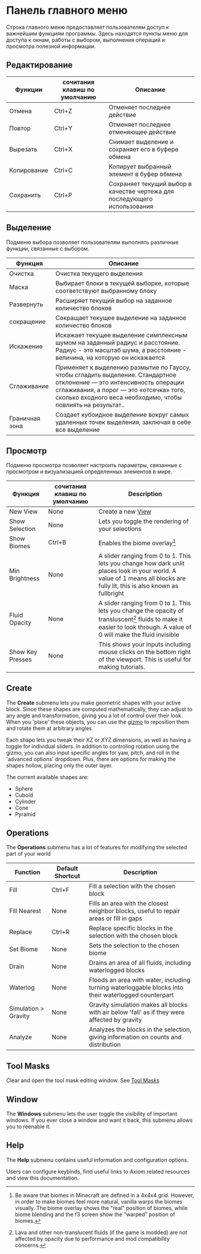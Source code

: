 # Панель главного меню
Строка главного меню предоставляет пользователям доступ к важнейшим функциям программы. Здесь находятся пункты меню для доступа к окнам, работы с выбором, выполнения операций и просмотра полезной информации.

## Редактирование
    
| Функции        | сочитания клавиш по умолчанию | Описание                                              |
|----------------|------------------|----------------------------------------------------------|
| Отмена         | Ctrl+Z           | Отменяет последнее действие                              |
| Повтор         | Ctrl+Y           | Отменяет последнее отменяющее действие                   |
| Вырезать       | Ctrl+X           | Снимает выделение и сохраняет его в буфере обмена        |
| Копирование    | Ctrl+C           | Копирует выбранный элемент в буфер обмена                |
| Сохранить      | Ctrl+P           | Сохраняет текущий выбор в качестве чертежа для последующего использования |

## Выделение
    
Подменю выбора позволяет пользователям выполнять различные функции, связанные с выбором.
    
| Функция  | Описание                     |
|----------|------------------------------|
| Очистка  | Очистка текущего выделения   |
| Маска    | Выбирает блоки в текущей выборке, которые соответствуют выбранному блоку |
| Развернуть | Расширяет текущий выбор на заданное количество блоков |
| сокращение | Сокращает текущее выделение на заданное количество блоков |
| Искажение  | Искажает текущее выделение симплексным шумом на заданный радиус и расстояние. Радиус - это масштаб шума, а расстояние - величина, на которую он искажается |
| Сглаживание | Применяет к выделению размытие по Гауссу, чтобы сгладить выделение. Стандартное отклонение — это интенсивность операции сглаживания, а порог — это «отсечка» того, сколько входного веса необходимо, чтобы повлиять на результат.. |
| Граничная зона | Создает кубоидное выделение вокруг самых удаленных точек выделения, заключая в себе все выделение |

## Просмотр

Подменю просмотра позволяет настроить параметры, связанные с просмотром и визуализацией определенных элементов в мире.

| Функция        | сочитания клавиш по умолчанию | Description |
|----------------|------------------|-------------|
| New View       | None             | Create a new [View](views.html) |
| Show Selection | None             | Lets you toggle the rendering of your selections |
| Show Biomes    | Ctrl+B           | Enables the biome overlay[^note1] |
| Min Brightness | None             | A slider ranging from 0 to 1. This lets you change how dark unlit places look in your world. A value of 1 means all blocks are fully lit, this is also known as fullbright 
| Fluid Opacity  | None             | A slider ranging from 0 to 1. This lets you change the opacity of transluscent[^note2] fluids to make it easier to look through. A value of 0 will make the fluid invisible |
| Show Key Presses| None            | This shows your inputs including mouse clicks on the bottom right of the viewport. This is useful for making tutorials. |

[^note1]: Be aware that biomes in Minecraft are defined in a 4x4x4 grid. However, in order to make biomes feel more natural, vanilla warps the biomes visually. The biome overlay shows the "real" position of biomes, while biome blending and the f3 screen show the "warped" position of biomes.
    
[^note2]: Lava and other non-translucent fluids (if the game is modded) are not affected by opacity due to performance and mod compatibility concerns.

## Create
    
The **Create** submenu lets you make geometric shapes with your active block. Since these shapes are computed mathematically, they can adjust to any angle and transformation, giving you a lot of control over their look. When you 'place' these objects, you can use the [gizmo](gizmos.md) to reposition them and rotate them at arbitrary angles.
    
Each shape lets you tweak their XZ or XYZ dimensions, as well as having a toggle for individual sliders. In addition to controling rotation using the gizmo, you can also input specific angles for yaw, pitch, and roll in the 'advanced options' dropdown. Plus, there are options for making the shapes hollow, placing only the outer layer.
    
The current available shapes are:    
 - Sphere
 - Cuboid
 - Cylinder
 - Cone
 - Pyramid

## Operations
    
The **Operations** submenu has a lot of features for modifying the selected part of your world 
    
| Function             | Default Shortcut | Description  |
|----------------------|------------------|--------------|
| Fill                 | Ctrl+F           | Fill a selection with the chosen block |
| Fill Nearest         | None             | Fills an area with the closest neighbor blocks, useful to repair areas or fill in gaps |
| Replace              | Ctrl+R           | Replace specific blocks in the selection with the chosen block |
| Set Biome            | None             | Sets the selection to the chosen biome |
| Drain                | None             | Drains an area of all fluids, including waterlogged blocks |
| Waterlog             | None             | Floods an area with water, including turning waterloggable blocks into their waterlogged counterpart |
| Simulation > Gravity | None             | Gravity simulation makes all blocks with air below 'fall' as if they were affected by gravity |
| Analyze              | None             | Analyzes the blocks in the selection, giving information on counts and distribution |

## Tool Masks
    
Clear and open the tool mask editing window. See [Tool Masks](toolmasks.md)

## Window
    
The **Windows** submenu lets the user toggle the visibility of important windows. If you ever close a window and want it back, this submenu allows you to reenable it.
    
## Help
    
The **Help** submenu contains useful information and configuration options.

Users can configure keybinds, find useful links to Axiom related resources and view this documentation.
